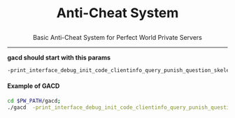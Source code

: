 <p align="center" style="font-size:30px; font-weight:700"> Anti-Cheat System </p>

<p align="center"  >Basic Anti-Cheat System for Perfect World Private Servers</p>

---
**gacd should start with this params**
```bash
-print_interface_debug_init_code_clientinfo_query_punish_question_skeleton_mutate_pp_acdatasend
```

#### Example of GACD
```bash
cd $PW_PATH/gacd;
./gacd  -print_interface_debug_init_code_clientinfo_query_punish_question_skeleton_mutate_pp_acdatasend gamesys.conf >$PW_PATH/gacd/gacd.log &
```

